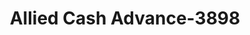 ---
f_zip-code: 70072
f_state-code: LA
title: Allied Cash Advance-3898
f_phone: 504-349-2697
f_city-only: Marrero
f_address: 1855 Barataria Blvd Marrero
f_location-unique-id: '3898'
slug: allied-cash-advance-3898
updated-on: '2024-05-30T13:46:58.046Z'
created-on: '2024-05-30T13:36:59.803Z'
published-on: '2024-05-30T13:54:32.469Z'
f_city-state: cms/city/marrero-la.md
f_company: cms/company/allied-cash-advance.md
f_state: cms/state/louisiana.md
layout: '[payday-loan].html'
tags: payday-loan
---